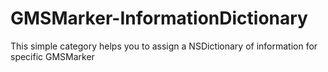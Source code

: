 GMSMarker-InformationDictionary
===============================

This simple category helps you to assign a NSDictionary of information for specific GMSMarker 
